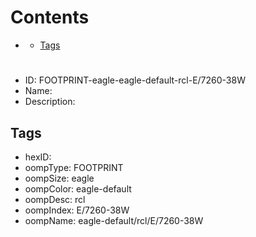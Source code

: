 



Contents
========

* [](#)
	* [Tags](#tags)

# 

- ID: FOOTPRINT-eagle-eagle-default-rcl-E/7260-38W
- Name: 
- Description: 

## Tags

- hexID: 
- oompType: FOOTPRINT
- oompSize: eagle
- oompColor: eagle-default
- oompDesc: rcl
- oompIndex: E/7260-38W
- oompName: eagle-default/rcl/E/7260-38W
